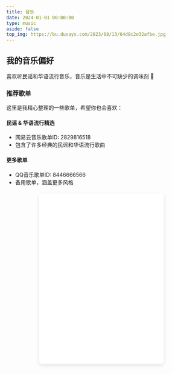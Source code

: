 ```yaml
---
title: 音乐
date: 2024-01-01 00:00:00
type: music
aside: false
top_img: https://bu.dusays.com/2023/08/13/64d8c2e32afbe.jpg
---
```


## 我的音乐偏好

喜欢听民谣和华语流行音乐，音乐是生活中不可缺少的调味剂 🎵

### 推荐歌单

这里是我精心整理的一些歌单，希望你也会喜欢：

#### 民谣 & 华语流行精选
- 网易云音乐歌单ID: 2829816518
- 包含了许多经典的民谣和华语流行歌曲

#### 更多歌单
- QQ音乐歌单ID: 8446666566
- 备用歌单，涵盖更多风格

<div class="music-container">
  <iframe frameborder="no" border="0" marginwidth="0" marginheight="0" width="330" height="450" src="//music.163.com/outchain/player?type=0&id=2829816518&auto=1&height=430"></iframe>
</div>

<style>
.music-container {
  text-align: center;
  margin: 20px 0;
}

.music-container iframe {
  border-radius: 8px;
  box-shadow: 0 4px 12px rgba(0,0,0,0.1);
}
</style> 